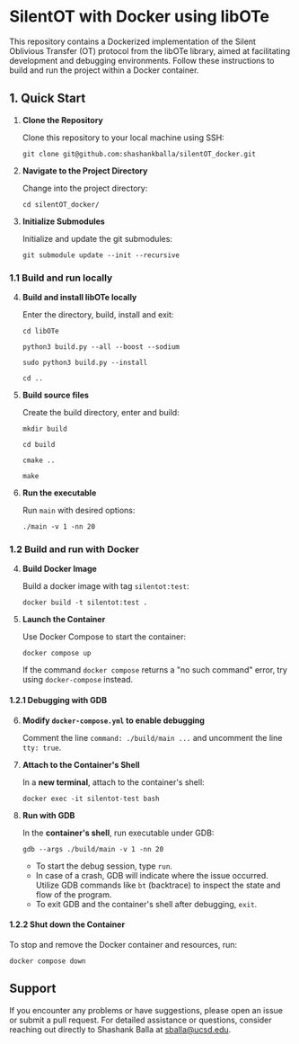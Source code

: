 
# SilentOT with Docker using libOTe

This repository contains a Dockerized implementation of the Silent Oblivious Transfer (OT) protocol from the libOTe library, aimed at facilitating development and debugging environments. Follow these instructions to build and run the project within a Docker container.

## 1. Quick Start

1. **Clone the Repository**

    Clone this repository to your local machine using SSH:

    ```
    git clone git@github.com:shashankballa/silentOT_docker.git
    ```

2. **Navigate to the Project Directory**
    
    Change into the project directory:
    
    ```
    cd silentOT_docker/
    ```

3. **Initialize Submodules**

    Initialize and update the git submodules:

    ```
    git submodule update --init --recursive
    ```
### 1.1 Build and run locally

4. **Build and install libOTe locally**

    Enter the directory, build, install and exit:
    
    ```
    cd libOTe

    python3 build.py --all --boost --sodium

    sudo python3 build.py --install

    cd ..
    ```

5. **Build source files**

    Create the build directory, enter and build:

    ```
    mkdir build
    
    cd build

    cmake ..

    make
    ```

6. **Run the executable**

    Run `main` with desired options:

    ```
    ./main -v 1 -nn 20
    ```


### 1.2 Build and run with Docker

4. **Build Docker Image**
    
    Build a docker image with tag `silentot:test`:
    
    ```
    docker build -t silentot:test .
    ```

5. **Launch the Container**

    Use Docker Compose to start the container:

    ```
    docker compose up
    ```
    
    If the command `docker compose` returns a "no such command" error, try using `docker-compose` instead.

#### 1.2.1 Debugging with GDB 

6. **Modify `docker-compose.yml` to enable debugging**

    Comment the line `command: ./build/main ...` and uncomment the line `tty: true`.

7. **Attach to the Container's Shell**

    In a **new terminal**, attach to the container's shell:

    ```
    docker exec -it silentot-test bash
    ```

8. **Run with GDB**

    In the **container's shell**, run executable under GDB:

    ```
    gdb --args ./build/main -v 1 -nn 20
    ```
    
    * To start the debug session, type `run`.
    * In case of a crash, GDB will indicate where the issue occurred. Utilize GDB commands like `bt` (backtrace) to inspect the state and flow of the program.
    * To exit GDB and the container's shell after debugging, `exit`.

#### 1.2.2 Shut down the Container

To stop and remove the Docker container and resources, run:

```
docker compose down
```

## Support

If you encounter any problems or have suggestions, please open an issue or submit a pull request. For detailed assistance or questions, consider reaching out directly to Shashank Balla at sballa@ucsd.edu.